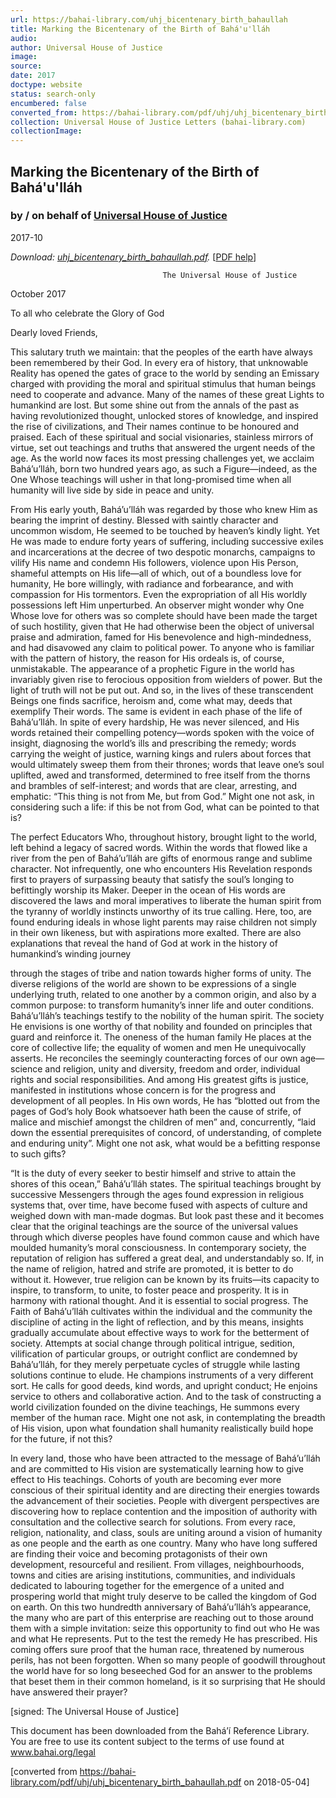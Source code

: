 ```yaml
---
url: https://bahai-library.com/uhj_bicentenary_birth_bahaullah
title: Marking the Bicentenary of the Birth of Bahá'u'lláh
audio: 
author: Universal House of Justice
image: 
source: 
date: 2017
doctype: website
status: search-only
encumbered: false
converted_from: https://bahai-library.com/pdf/uhj/uhj_bicentenary_birth_bahaullah.pdf
collection: Universal House of Justice Letters (bahai-library.com)
collectionImage: 
---
```



## Marking the Bicentenary of the Birth of Bahá'u'lláh

### by / on behalf of [Universal House of Justice](https://bahai-library.com/author/Universal+House+of+Justice)

2017-10


_Download: [uhj\_bicentenary\_birth_bahaullah.pdf](https://bahai-library.com/pdf/uhj/uhj_bicentenary_birth_bahaullah.pdf)._ \[[PDF help](https://bahai-library.com/pdf/)\]


                                      The Universal House of Justice

October 2017

To all who celebrate the Glory of God

Dearly loved Friends,

This salutary truth we maintain: that the peoples of the earth have always been remembered by their
God. In every era of history, that unknowable Reality has opened the gates of grace to the world by
sending an Emissary charged with providing the moral and spiritual stimulus that human beings need to
cooperate and advance. Many of the names of these great Lights to humankind are lost. But some shine
out from the annals of the past as having revolutionized thought, unlocked stores of knowledge, and
inspired the rise of civilizations, and Their names continue to be honoured and praised. Each of these
spiritual and social visionaries, stainless mirrors of virtue, set out teachings and truths that answered the
urgent needs of the age. As the world now faces its most pressing challenges yet, we acclaim Bahá’u’lláh,
born two hundred years ago, as such a Figure—indeed, as the One Whose teachings will usher in that
long-promised time when all humanity will live side by side in peace and unity.

From His early youth, Bahá’u’lláh was regarded by those who knew Him as bearing the imprint of
destiny. Blessed with saintly character and uncommon wisdom, He seemed to be touched by heaven’s
kindly light. Yet He was made to endure forty years of suffering, including successive exiles and
incarcerations at the decree of two despotic monarchs, campaigns to vilify His name and condemn His
followers, violence upon His Person, shameful attempts on His life—all of which, out of a boundless love
for humanity, He bore willingly, with radiance and forbearance, and with compassion for His tormentors.
Even the expropriation of all His worldly possessions left Him unperturbed. An observer might wonder
why One Whose love for others was so complete should have been made the target of such hostility,
given that He had otherwise been the object of universal praise and admiration, famed for His
benevolence and high-mindedness, and had disavowed any claim to political power. To anyone who is
familiar with the pattern of history, the reason for His ordeals is, of course, unmistakable. The appearance
of a prophetic Figure in the world has invariably given rise to ferocious opposition from wielders of
power. But the light of truth will not be put out. And so, in the lives of these transcendent Beings one
finds sacrifice, heroism and, come what may, deeds that exemplify Their words. The same is evident in
each phase of the life of Bahá’u’lláh. In spite of every hardship, He was never silenced, and His words
retained their compelling potency—words spoken with the voice of insight, diagnosing the world’s ills
and prescribing the remedy; words carrying the weight of justice, warning kings and rulers about forces
that would ultimately sweep them from their thrones; words that leave one’s soul uplifted, awed and
transformed, determined to free itself from the thorns and brambles of self-interest; and words that are
clear, arresting, and emphatic: “This thing is not from Me, but from God.” Might one not ask, in
considering such a life: if this be not from God, what can be pointed to that is?

The perfect Educators Who, throughout history, brought light to the world, left behind a legacy of
sacred words. Within the words that flowed like a river from the pen of Bahá’u’lláh are gifts of enormous
range and sublime character. Not infrequently, one who encounters His Revelation responds first to
prayers of surpassing beauty that satisfy the soul’s longing to befittingly worship its Maker. Deeper in the
ocean of His words are discovered the laws and moral imperatives to liberate the human spirit from the
tyranny of worldly instincts unworthy of its true calling. Here, too, are found enduring ideals in whose
light parents may raise children not simply in their own likeness, but with aspirations more exalted. There
are also explanations that reveal the hand of God at work in the history of humankind’s winding journey

through the stages of tribe and nation towards higher forms of unity. The diverse religions of the world
are shown to be expressions of a single underlying truth, related to one another by a common origin, and
also by a common purpose: to transform humanity’s inner life and outer conditions. Bahá’u’lláh’s
teachings testify to the nobility of the human spirit. The society He envisions is one worthy of that
nobility and founded on principles that guard and reinforce it. The oneness of the human family He places
at the core of collective life; the equality of women and men He unequivocally asserts. He reconciles the
seemingly counteracting forces of our own age—science and religion, unity and diversity, freedom and
order, individual rights and social responsibilities. And among His greatest gifts is justice, manifested in
institutions whose concern is for the progress and development of all peoples. In His own words, He has
“blotted out from the pages of God’s holy Book whatsoever hath been the cause of strife, of malice and
mischief amongst the children of men” and, concurrently, “laid down the essential prerequisites of
concord, of understanding, of complete and enduring unity”. Might one not ask, what would be a befitting
response to such gifts?

“It is the duty of every seeker to bestir himself and strive to attain the shores of this ocean,”
Bahá’u’lláh states. The spiritual teachings brought by successive Messengers through the ages found
expression in religious systems that, over time, have become fused with aspects of culture and weighed
down with man-made dogmas. But look past these and it becomes clear that the original teachings are the
source of the universal values through which diverse peoples have found common cause and which have
moulded humanity’s moral consciousness. In contemporary society, the reputation of religion has suffered
a great deal, and understandably so. If, in the name of religion, hatred and strife are promoted, it is better
to do without it. However, true religion can be known by its fruits—its capacity to inspire, to transform,
to unite, to foster peace and prosperity. It is in harmony with rational thought. And it is essential to social
progress. The Faith of Bahá’u’lláh cultivates within the individual and the community the discipline of
acting in the light of reflection, and by this means, insights gradually accumulate about effective ways to
work for the betterment of society. Attempts at social change through political intrigue, sedition,
vilification of particular groups, or outright conflict are condemned by Bahá’u’lláh, for they merely
perpetuate cycles of struggle while lasting solutions continue to elude. He champions instruments of a
very different sort. He calls for good deeds, kind words, and upright conduct; He enjoins service to others
and collaborative action. And to the task of constructing a world civilization founded on the divine
teachings, He summons every member of the human race. Might one not ask, in contemplating the
breadth of His vision, upon what foundation shall humanity realistically build hope for the future, if not
this?

In every land, those who have been attracted to the message of Bahá’u’lláh and are committed to His
vision are systematically learning how to give effect to His teachings. Cohorts of youth are becoming ever
more conscious of their spiritual identity and are directing their energies towards the advancement of their
societies. People with divergent perspectives are discovering how to replace contention and the
imposition of authority with consultation and the collective search for solutions. From every race,
religion, nationality, and class, souls are uniting around a vision of humanity as one people and the earth
as one country. Many who have long suffered are finding their voice and becoming protagonists of their
own development, resourceful and resilient. From villages, neighbourhoods, towns and cities are arising
institutions, communities, and individuals dedicated to labouring together for the emergence of a united
and prospering world that might truly deserve to be called the kingdom of God on earth. On this two
hundredth anniversary of Bahá’u’lláh’s appearance, the many who are part of this enterprise are reaching
out to those around them with a simple invitation: seize this opportunity to find out who He was and what
He represents. Put to the test the remedy He has prescribed. His coming offers sure proof that the human
race, threatened by numerous perils, has not been forgotten. When so many people of goodwill
throughout the world have for so long beseeched God for an answer to the problems that beset them in
their common homeland, is it so surprising that He should have answered their prayer?

[signed: The Universal House of Justice]

This document has been downloaded from the Bahá’í Reference Library. You are free to use its content subject to the terms of use found at www.bahai.org/legal


[converted from https://bahai-library.com/pdf/uhj/uhj_bicentenary_birth_bahaullah.pdf on 2018-05-04]


